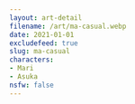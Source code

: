 ```yaml
---
layout: art-detail
filename: /art/ma-casual.webp
date: 2021-01-01
excludefeed: true
slug: ma-casual
characters:
- Mari
- Asuka
nsfw: false
---
```

